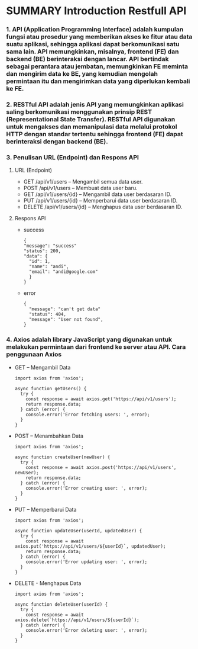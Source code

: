 # SUMMARY Introduction Restfull API

### 1. API (Application Programming Interface) adalah kumpulan fungsi atau prosedur yang memberikan akses ke fitur atau data suatu aplikasi, sehingga aplikasi dapat berkomunikasi satu sama lain. API memungkinkan, misalnya, frontend (FE) dan backend (BE) berinteraksi dengan lancar. API bertindak sebagai perantara atau jembatan, memungkinkan FE meminta dan mengirim data ke BE, yang kemudian mengolah permintaan itu dan mengirimkan data yang diperlukan kembali ke FE.

### 2. RESTful API adalah jenis API yang memungkinkan aplikasi saling berkomunikasi menggunakan prinsip REST (Representational State Transfer). RESTful API digunakan untuk mengakses dan memanipulasi data melalui protokol HTTP dengan standar tertentu sehingga frontend (FE) dapat berinteraksi dengan backend (BE).

### 3. Penulisan URL (Endpoint) dan Respons API
1. URL (Endpoint)
   - GET /api/v1/users – Mengambil semua data user.
   - POST /api/v1/users – Membuat data user baru.
   - GET /api/v1/users/{id} – Mengambil data user berdasaran ID.
   - PUT /api/v1/users/{id} – Memperbarui data user berdasaran ID.
   - DELETE /api/v1/users/{id} – Menghapus data user berdasaran ID.

2. Respons API 
    - success
      ```
      {
      "message": "success"
      "status": 200,
      "data": {
        "id": 1,
        "name": "andi",
        "email": "andi@google.com"
        }
      }
      ```
    - error
      ```
      {
        "message": "can't get data"
        "status": 404,
        "message": "User not found",
      }
      ```

### 4. Axios adalah library JavaScript yang digunakan untuk melakukan permintaan dari frontend ke server atau API. Cara penggunaan Axios
- GET – Mengambil Data
    ```
    import axios from 'axios';

    async function getUsers() {
      try {
        const response = await axios.get('https://api/v1/users');
        return response.data;
      } catch (error) {
        console.error('Error fetching users: ', error);
      }
    }
    ```
- POST – Menambahkan Data
    ```
    import axios from 'axios';

    async function createUser(newUser) {
      try {
        const response = await axios.post('https://api/v1/users', newUser);
        return response.data;
      } catch (error) {
        console.error('Error creating user: ', error);
      }
    }
    ```
- PUT – Memperbarui Data
    ```
    import axios from 'axios';

    async function updateUser(userId, updatedUser) {
      try {
        const response = await axios.put('https://api/v1/users/${userId}`, updatedUser);
        return response.data;
      } catch (error) {
        console.error('Error updating user: ', error);
      }
    }
    ```
- DELETE - Menghapus Data
    ```
    import axios from 'axios';

    async function deleteUser(userId) {
      try {
        const response = await axios.delete(`https://api/v1/users/${userId}`);
      } catch (error) {
        console.error('Error deleting user: ', error);
      }
    }
    ```
